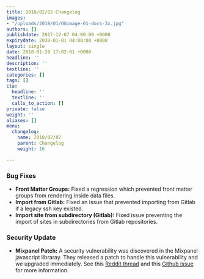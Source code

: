 ```yaml
---
title: 2018/02/02 Changelog
images:
- "/uploads/2018/01/OGimage-01-docs-3x.jpg"
authors: []
publishdate: 2017-12-07 04:00:00 +0000
expirydate: 2030-01-01 04:00:00 +0000
layout: single
date: 2018-01-29 17:02:01 +0000
headline: ''
description: ''
textline: ''
categories: []
tags: []
cta:
  headline: ''
  textline: ''
  calls_to_action: []
private: false
weight: ''
aliases: []
menu:
  changelog:
    name: 2018/02/02
    parent: Changelog
    weight: 16

---
```

### Bug Fixes

* **Front Matter Groups:** Fixed a regression which prevented front matter groups from rendering inside data files.
* **Import from Gitlab:** Fixed an issue that prevented importing from Gitlab if a legacy ssh key existed.
* **Import site from subdirectory (Gitlab):** Fixed issue preventing the import of sites in subdirectories from Gitlab repositories.

### Security Update

* **Mixpanel Patch:**  A security vulnerability was discovered in the Mixpanel javascript libraray. They released a patch to handle this vulnerability and we upgraded immediately. See this [Reddit thread]() and this [Github issue](https://github.com/mixpanel/mixpanel-js/issues/164 "SECURITY CONCERN mixpanel autotracking password field") for more information.